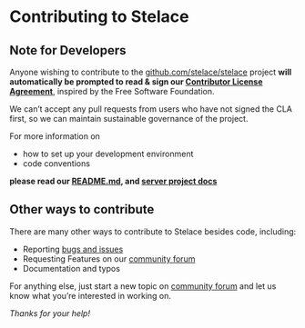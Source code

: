 # Contributing to Stelace

## Note for Developers

Anyone wishing to contribute to the [github.com/stelace/stelace](https://github.com/stelace/stelace) project **will automatically be prompted to read & sign our [Contributor License Agreement](https://cla-assistant.io/stelace/stelace)**, inspired by the Free Software Foundation.

We can’t accept any pull requests from users who have not signed the CLA first, so we can maintain sustainable governance of the project.

For more information on

- how to set up your development environment
- code conventions

**please read our [README.md](https://github.com/stelace/stelace), and [server project docs](https://github.com/stelace/stelace/docs)**

## Other ways to contribute

There are many other ways to contribute to Stelace besides code, including:

- Reporting [bugs and issues](https://github.com/stelace/stelace/issues)
- Requesting Features on our [community forum](https://forum.stelace.com/)
- Documentation and typos

For anything else, just start a new topic on [community forum](https://forum.stelace.com/) and let us know what you’re interested in working on.

*Thanks for your help!*
